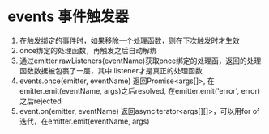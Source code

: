 # events 事件触发器
1. 在触发绑定的事件时，如果移除一个处理函数，则在下次触发时才生效
2. once绑定的处理函数，再触发之后自动解绑
3. 通过emitter.rawListeners(eventName)获取once绑定的处理函，返回的处理函数数据被包裹了一层，其中.listener才是真正的处理函数
4. events.once(emitter, eventName) 返回Promise<args[]>, 在emitter.emit(eventName, args)之后resolved, 在emitter.emit('error', error) 之后rejected
5. event.on(emitter, eventName) 返回asynciterator<args[][]>，可以用for of 迭代，在emitter.emit(eventName, args)